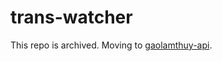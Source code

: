 # trans-watcher

This repo is archived. Moving to [gaolamthuy-api](https://github.com/gaolamthuy/gaolamthuy-api).

